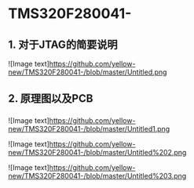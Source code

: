 # TMS320F280041-
## 1. 对于JTAG的简要说明

![Image text]https://github.com/yellow-new/TMS320F280041-/blob/master/Untitled.png

## 2. 原理图以及PCB

### 
![Image text]https://github.com/yellow-new/TMS320F280041-/blob/master/Untitled1.png

![Image text]https://github.com/yellow-new/TMS320F280041-/blob/master/Untitled%202.png

![Image text]https://github.com/yellow-new/TMS320F280041-/blob/master/Untitled%203.png

